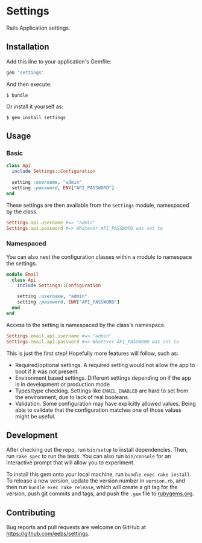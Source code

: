 # Settings

Rails Application settings.

## Installation

Add this line to your application's Gemfile:

```ruby
gem 'settings'
```

And then execute:

    $ bundle

Or install it yourself as:

    $ gem install settings

## Usage

### Basic

```ruby
class Api
  include Settings::Configuration

  setting :username, "admin"
  setting :password, ENV["API_PASSWORD"]
end
```

These settings are then available from the `Settings` module, namespaced
by the class.

```ruby
Settings.api.username #=> "admin"
Settings.api.password #=> Whatever API_PASSWORD was set to
```

### Namespaced

You can also nest the configuration classes within a module to namespace the
settings.

```ruby
module Email
  class Api
    include Settings::Configuration

    setting :username, "admin"
    setting :password, ENV["API_PASSWORD"]
  end
end
```

Access to the setting is namespaced by the class's namespace.

```ruby
Settings.email.api.username #=> "admin"
Settings.email.api.password #=> Whatever API_PASSWORD was set to
```

This is just the first step! Hopefully more features will follow, such
as:

* Required/optional settings. A required setting would not allow the app
  to boot if it was not present.
* Environment based settings. Different settings depending on if the app
  is in development or production mode
* Types/type checking. Settings like `EMAIL_ENABLED` are hard to set
  from the environment, due to lack of real booleans.
* Validation. Some configuration may have explicitly allowed values.
  Being able to validate that the configuration matches one of those
  values might be useful.

## Development

After checking out the repo, run `bin/setup` to install dependencies. Then, run `rake spec` to run the tests. You can also run `bin/console` for an interactive prompt that will allow you to experiment.

To install this gem onto your local machine, run `bundle exec rake install`. To release a new version, update the version number in `version.rb`, and then run `bundle exec rake release`, which will create a git tag for the version, push git commits and tags, and push the `.gem` file to [rubygems.org](https://rubygems.org).

## Contributing

Bug reports and pull requests are welcome on GitHub at https://github.com/eebs/settings.
